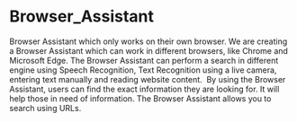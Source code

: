 # Browser_Assistant
Browser Assistant which only works on their own browser. We are creating a Browser Assistant which can work in different browsers, like Chrome and Microsoft Edge. The Browser Assistant can perform a search in different engine using Speech Recognition, Text Recognition using a live camera, entering text manually and reading website content. 
By using the Browser Assistant, users can find the exact information they are looking for. It will help those in need of information. The Browser Assistant allows you to search using URLs.

